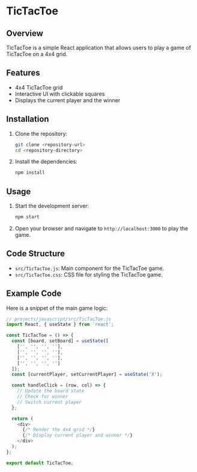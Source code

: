 # TicTacToe

## Overview
TicTacToe is a simple React application that allows users to play a game of TicTacToe on a 4x4 grid.

## Features
- 4x4 TicTacToe grid
- Interactive UI with clickable squares
- Displays the current player and the winner

## Installation
1. Clone the repository:
   ```bash
   git clone <repository-url>
   cd <repository-directory>
   ```

2. Install the dependencies:
   ```bash
   npm install
   ```

## Usage
1. Start the development server:
   ```bash
   npm start
   ```
2. Open your browser and navigate to `http://localhost:3000` to play the game.

## Code Structure
- `src/TicTacToe.js`: Main component for the TicTacToe game.
- `src/TicTacToe.css`: CSS file for styling the TicTacToe game.

## Example Code
Here is a snippet of the main game logic:
```javascript
// projects/javascript/src/TicTacToe.js
import React, { useState } from 'react';

const TicTacToe = () => {
  const [board, setBoard] = useState([
    ['', '', '', ''],
    ['', '', '', ''],
    ['', '', '', ''],
    ['', '', '', '']
  ]);
  const [currentPlayer, setCurrentPlayer] = useState('X');

  const handleClick = (row, col) => {
    // Update the board state
    // Check for winner
    // Switch current player
  };

  return (
    <div>
      {/* Render the 4x4 grid */}
      {/* Display current player and winner */}
    </div>
  );
};

export default TicTacToe;